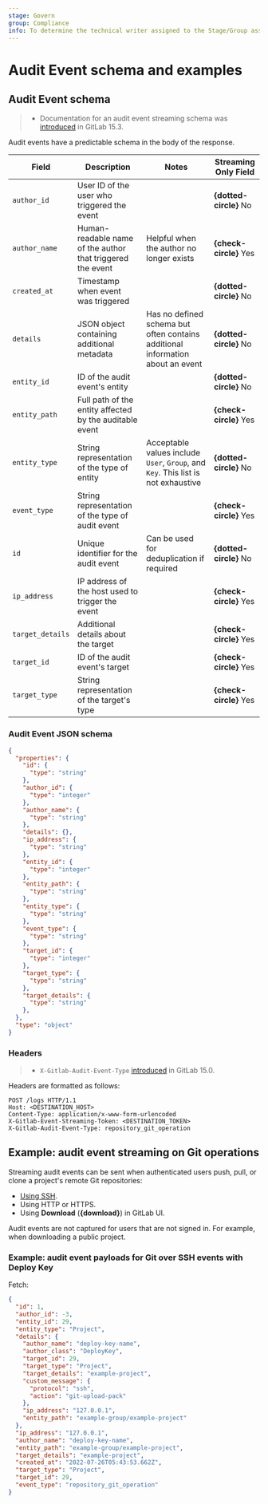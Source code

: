 ```yaml
---
stage: Govern
group: Compliance
info: To determine the technical writer assigned to the Stage/Group associated with this page, see https://handbook.gitlab.com/handbook/product/ux/technical-writing/#assignments
---
```


# Audit Event schema and examples

## Audit Event schema

> - Documentation for an audit event streaming schema was [introduced](https://gitlab.com/gitlab-org/gitlab/-/issues/358149) in GitLab 15.3.

Audit events have a predictable schema in the body of the response.

| Field            | Description                                                | Notes                                                                             | Streaming Only Field                                                                             |
|------------------|------------------------------------------------------------|-----------------------------------------------------------------------------------|-----------------------------------------------------------------------------------|
| `author_id`      | User ID of the user who triggered the event                |                                                                                   | **{dotted-circle}** No    |
| `author_name`    | Human-readable name of the author that triggered the event | Helpful when the author no longer exists                                          | **{check-circle}** Yes      |
| `created_at`     | Timestamp when event was triggered                         |                                                                                   | **{dotted-circle}** No     |
| `details`        | JSON object containing additional metadata                 | Has no defined schema but often contains additional information about an event    | **{dotted-circle}** No     |
| `entity_id`      | ID of the audit event's entity                             |                                                                                   | **{dotted-circle}** No     |
| `entity_path`    | Full path of the entity affected by the auditable event    |                                                                                   | **{check-circle}** Yes      |
| `entity_type`    | String representation of the type of entity                | Acceptable values include `User`, `Group`, and `Key`. This list is not exhaustive | **{dotted-circle}** No      |
| `event_type`     | String representation of the type of audit event           |                                                                                   | **{check-circle}** Yes      |
| `id`             | Unique identifier for the audit event                      | Can be used for deduplication if required                                         | **{dotted-circle}** No     |
| `ip_address`     | IP address of the host used to trigger the event           |                                                                                   | **{check-circle}** Yes      |
| `target_details` | Additional details about the target                        |                                                                                   | **{check-circle}** Yes      |
| `target_id`      | ID of the audit event's target                             |                                                                                   | **{check-circle}** Yes      |
| `target_type`    | String representation of the target's type                 |                                                                                   | **{check-circle}** Yes      |

### Audit Event JSON schema

```json
{
  "properties": {
    "id": {
      "type": "string"
    },
    "author_id": {
      "type": "integer"
    },
    "author_name": {
      "type": "string"
    },
    "details": {},
    "ip_address": {
      "type": "string"
    },
    "entity_id": {
      "type": "integer"
    },
    "entity_path": {
      "type": "string"
    },
    "entity_type": {
      "type": "string"
    },
    "event_type": {
      "type": "string"
    },
    "target_id": {
      "type": "integer"
    },
    "target_type": {
      "type": "string"
    },
    "target_details": {
      "type": "string"
    },
  },
  "type": "object"
}
```

### Headers

> - `X-Gitlab-Audit-Event-Type` [introduced](https://gitlab.com/gitlab-org/gitlab/-/merge_requests/86881) in GitLab 15.0.

Headers are formatted as follows:

```plaintext
POST /logs HTTP/1.1
Host: <DESTINATION_HOST>
Content-Type: application/x-www-form-urlencoded
X-Gitlab-Event-Streaming-Token: <DESTINATION_TOKEN>
X-Gitlab-Audit-Event-Type: repository_git_operation
```

## Example: audit event streaming on Git operations

Streaming audit events can be sent when authenticated users push, pull, or clone a project's remote Git repositories:

- [Using SSH](../user/ssh.md).
- Using HTTP or HTTPS.
- Using **Download** (**{download}**) in GitLab UI.

Audit events are not captured for users that are not signed in. For example, when downloading a public project.

### Example: audit event payloads for Git over SSH events with Deploy Key

Fetch:

```json
{
  "id": 1,
  "author_id": -3,
  "entity_id": 29,
  "entity_type": "Project",
  "details": {
    "author_name": "deploy-key-name",
    "author_class": "DeployKey",
    "target_id": 29,
    "target_type": "Project",
    "target_details": "example-project",
    "custom_message": {
      "protocol": "ssh",
      "action": "git-upload-pack"
    },
    "ip_address": "127.0.0.1",
    "entity_path": "example-group/example-project"
  },
  "ip_address": "127.0.0.1",
  "author_name": "deploy-key-name",
  "entity_path": "example-group/example-project",
  "target_details": "example-project",
  "created_at": "2022-07-26T05:43:53.662Z",
  "target_type": "Project",
  "target_id": 29,
  "event_type": "repository_git_operation"
}
```
